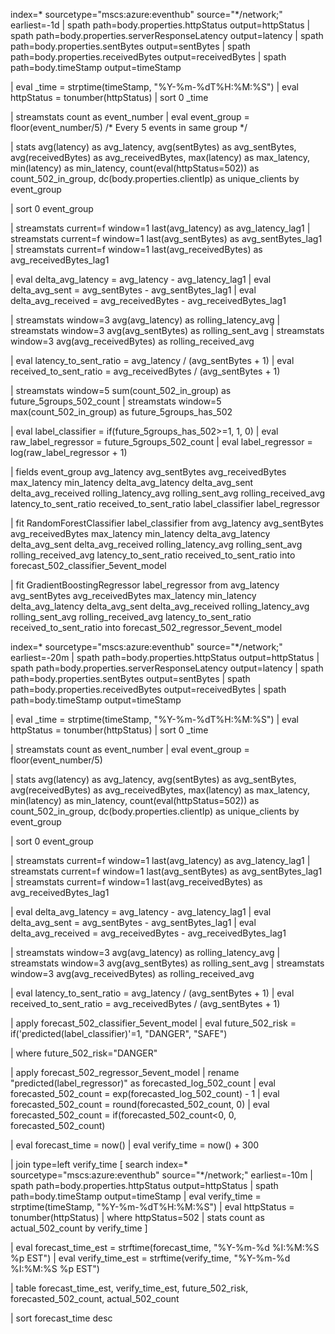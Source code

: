 index=* sourcetype="mscs:azure:eventhub" source="*/network;" earliest=-1d
| spath path=body.properties.httpStatus output=httpStatus
| spath path=body.properties.serverResponseLatency output=latency
| spath path=body.properties.sentBytes output=sentBytes
| spath path=body.properties.receivedBytes output=receivedBytes
| spath path=body.timeStamp output=timeStamp

| eval _time = strptime(timeStamp, "%Y-%m-%dT%H:%M:%S")
| eval httpStatus = tonumber(httpStatus)
| sort 0 _time

| streamstats count as event_number
| eval event_group = floor(event_number/5)   /* Every 5 events in same group */

| stats 
    avg(latency) as avg_latency,
    avg(sentBytes) as avg_sentBytes,
    avg(receivedBytes) as avg_receivedBytes,
    max(latency) as max_latency,
    min(latency) as min_latency,
    count(eval(httpStatus=502)) as count_502_in_group,
    dc(body.properties.clientIp) as unique_clients
  by event_group

| sort 0 event_group

| streamstats current=f window=1 last(avg_latency) as avg_latency_lag1
| streamstats current=f window=1 last(avg_sentBytes) as avg_sentBytes_lag1
| streamstats current=f window=1 last(avg_receivedBytes) as avg_receivedBytes_lag1

| eval delta_avg_latency = avg_latency - avg_latency_lag1
| eval delta_avg_sent = avg_sentBytes - avg_sentBytes_lag1
| eval delta_avg_received = avg_receivedBytes - avg_receivedBytes_lag1

| streamstats window=3 avg(avg_latency) as rolling_latency_avg
| streamstats window=3 avg(avg_sentBytes) as rolling_sent_avg
| streamstats window=3 avg(avg_receivedBytes) as rolling_received_avg

| eval latency_to_sent_ratio = avg_latency / (avg_sentBytes + 1)
| eval received_to_sent_ratio = avg_receivedBytes / (avg_sentBytes + 1)

| streamstats window=5 sum(count_502_in_group) as future_5groups_502_count
| streamstats window=5 max(count_502_in_group) as future_5groups_has_502

| eval label_classifier = if(future_5groups_has_502>=1, 1, 0)
| eval raw_label_regressor = future_5groups_502_count
| eval label_regressor = log(raw_label_regressor + 1)

| fields event_group avg_latency avg_sentBytes avg_receivedBytes max_latency min_latency delta_avg_latency delta_avg_sent delta_avg_received rolling_latency_avg rolling_sent_avg rolling_received_avg latency_to_sent_ratio received_to_sent_ratio label_classifier label_regressor

| fit RandomForestClassifier label_classifier from 
    avg_latency avg_sentBytes avg_receivedBytes max_latency min_latency delta_avg_latency delta_avg_sent delta_avg_received rolling_latency_avg rolling_sent_avg rolling_received_avg latency_to_sent_ratio received_to_sent_ratio
    into forecast_502_classifier_5event_model

| fit GradientBoostingRegressor label_regressor from 
    avg_latency avg_sentBytes avg_receivedBytes max_latency min_latency delta_avg_latency delta_avg_sent delta_avg_received rolling_latency_avg rolling_sent_avg rolling_received_avg latency_to_sent_ratio received_to_sent_ratio
    into forecast_502_regressor_5event_model






index=* sourcetype="mscs:azure:eventhub" source="*/network;" earliest=-20m
| spath path=body.properties.httpStatus output=httpStatus
| spath path=body.properties.serverResponseLatency output=latency
| spath path=body.properties.sentBytes output=sentBytes
| spath path=body.properties.receivedBytes output=receivedBytes
| spath path=body.timeStamp output=timeStamp

| eval _time = strptime(timeStamp, "%Y-%m-%dT%H:%M:%S")
| eval httpStatus = tonumber(httpStatus)
| sort 0 _time

| streamstats count as event_number
| eval event_group = floor(event_number/5)

| stats 
    avg(latency) as avg_latency,
    avg(sentBytes) as avg_sentBytes,
    avg(receivedBytes) as avg_receivedBytes,
    max(latency) as max_latency,
    min(latency) as min_latency,
    count(eval(httpStatus=502)) as count_502_in_group,
    dc(body.properties.clientIp) as unique_clients
  by event_group

| sort 0 event_group

| streamstats current=f window=1 last(avg_latency) as avg_latency_lag1
| streamstats current=f window=1 last(avg_sentBytes) as avg_sentBytes_lag1
| streamstats current=f window=1 last(avg_receivedBytes) as avg_receivedBytes_lag1

| eval delta_avg_latency = avg_latency - avg_latency_lag1
| eval delta_avg_sent = avg_sentBytes - avg_sentBytes_lag1
| eval delta_avg_received = avg_receivedBytes - avg_receivedBytes_lag1

| streamstats window=3 avg(avg_latency) as rolling_latency_avg
| streamstats window=3 avg(avg_sentBytes) as rolling_sent_avg
| streamstats window=3 avg(avg_receivedBytes) as rolling_received_avg

| eval latency_to_sent_ratio = avg_latency / (avg_sentBytes + 1)
| eval received_to_sent_ratio = avg_receivedBytes / (avg_sentBytes + 1)

| apply forecast_502_classifier_5event_model
| eval future_502_risk = if('predicted(label_classifier)'=1, "DANGER", "SAFE")

| where future_502_risk="DANGER"

| apply forecast_502_regressor_5event_model
| rename "predicted(label_regressor)" as forecasted_log_502_count
| eval forecasted_502_count = exp(forecasted_log_502_count) - 1
| eval forecasted_502_count = round(forecasted_502_count, 0)
| eval forecasted_502_count = if(forecasted_502_count<0, 0, forecasted_502_count)

| eval forecast_time = now()
| eval verify_time = now() + 300

| join type=left verify_time
    [
      search index=* sourcetype="mscs:azure:eventhub" source="*/network;" earliest=-10m
      | spath path=body.properties.httpStatus output=httpStatus
      | spath path=body.timeStamp output=timeStamp
      | eval verify_time = strptime(timeStamp, "%Y-%m-%dT%H:%M:%S")
      | eval httpStatus = tonumber(httpStatus)
      | where httpStatus=502
      | stats count as actual_502_count by verify_time
    ]

| eval forecast_time_est = strftime(forecast_time, "%Y-%m-%d %I:%M:%S %p EST")
| eval verify_time_est = strftime(verify_time, "%Y-%m-%d %I:%M:%S %p EST")

| table forecast_time_est, verify_time_est, future_502_risk, forecasted_502_count, actual_502_count

| sort forecast_time desc

